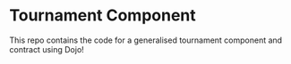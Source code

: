 # Tournament Component

This repo contains the code for a generalised tournament component and contract using Dojo!
